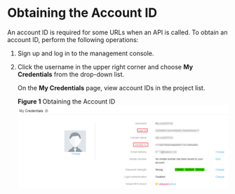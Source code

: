 # Obtaining the Account ID<a name="cce_02_0342"></a>

An account ID is required for some URLs when an API is called. To obtain an account ID, perform the following operations:

1.  Sign up and log in to the management console.
2.  Click the username in the upper right corner and choose  **My Credentials**  from the drop-down list.

    On the  **My Credentials**  page, view account IDs in the project list.

    **Figure  1**  Obtaining the Account ID<a name="fig102417619133"></a>  
    ![](figures/obtaining-the-account-id.png "obtaining-the-account-id")



